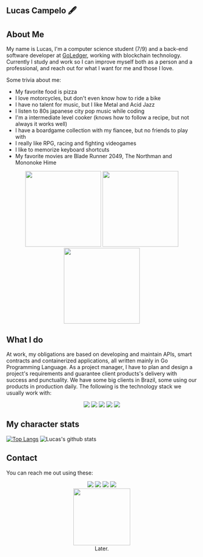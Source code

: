 ## Lucas Campelo 🖋️

## About Me

My name is Lucas, I'm a computer science student (7/9) and a back-end software developer at [GoLedger](https://goledger.com.br/), working with blockchain technology. Currently I study and work so I can improve myself both as a person and a professional, and reach out for what I want for me and those I love.

Some trivia about me:
* My favorite food is pizza
* I love motorcycles, but don't even know how to ride a bike
* I have no talent for music, but I like Metal and Acid Jazz
* I listen to 80s japanese city pop music while coding
* I'm a intermediate level cooker (knows how to follow a recipe, but not always it works well)
* I have a boardgame collection with my fiancee, but no friends to play with
* I really like RPG, racing and fighting videogames
* I like to memorize keyboard shortcuts
* My favorite movies are Blade Runner 2049, The Northman and Mononoke Hime

<div align=center>
<img src="https://c.tenor.com/o28rzKUhbXUAAAAC/blade-runner2049-blade-runner.gif" height=200px width=auto>
<img src="https://c.tenor.com/5yyutPx5jwcAAAAC/angry-amleth.gif" height=200px width=auto>
<img src="https://c.tenor.com/-K2g8L9lvIcAAAAC/princess-mononoke-mononoke.gif" height=200px width=auto>
</div>

## What I do

At work, my obligations are based on developing and maintain APIs, smart contracts and containerized applications, all written mainly in Go Programming Language. As a project manager, I have to plan and design a project's requirements and guarantee client products's delivery with success and punctuality. We have some big clients in Brazil, some using our products in production daily. The following is the technology stack we usually work with:

<div align="center">
<img src="https://img.shields.io/badge/linux-%23E95420.svg?&style=for-the-badge&logo=linux&logoColor=white" />
<img src="https://img.shields.io/badge/go-%2300ADD8.svg?&style=for-the-badge&logo=go&logoColor=white" />  
<img src="https://img.shields.io/badge/Shell_Script-121011?style=for-the-badge&logo=gnu-bash&logoColor=white" />
<img src="https://img.shields.io/badge/docker-%232496ED.svg?&style=for-the-badge&logo=docker&logoColor=white" />
<img src="https://img.shields.io/badge/hyperledger_fabric-%23000000.svg?&style=for-the-badge&logo=hyperledger&logoColor=white" />
</div>

## My character stats
[![Top Langs](https://github-readme-stats.vercel.app/api/top-langs/?username=lucas-campelo&layout=compact&theme=dracula)](https://github.com/anuraghazra/github-readme-stats)
![Lucas's github stats](https://github-readme-stats.vercel.app/api?username=lucas-campelo&theme=dracula&show_icons=true)

## Contact
You can reach me out using these:
<div align="center">
<img src="https://img.shields.io/badge/lucas%5Fcampelo3009@hotmail.com-0078D4?style=for-the-badge&logo=microsoft-outlook&logoColor=white" />
<img src="https://img.shields.io/badge/lucas.campelo@aluno.uece.br-D14836?style=for-the-badge&logo=gmail&logoColor=white" />
<a href="https://www.linkedin.com/in/lucas-campelo-9a99841b0/"><img src="https://img.shields.io/badge/linkedin-%230A66C2.svg?&style=for-the-badge&logo=linkedin&logoColor=white" /></a>
<img src="https://img.shields.io/badge/Campelo%233874-7289DA?style=for-the-badge&logo=discord&logoColor=white" />
</div>

<div align="center">
<img src="https://media1.tenor.com/images/8c3b94318be3ffc3027ace49bc0daefe/tenor.gif?itemid=4987000" width=150 height=auto><br>
Later.
</div>
